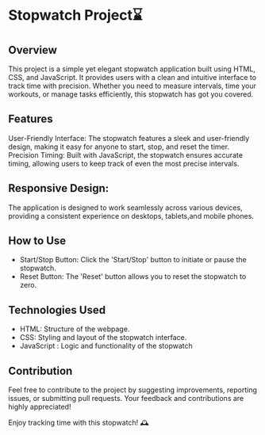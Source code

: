 # Stopwatch Project⌛
## Overview
This project is a simple yet elegant stopwatch application built using HTML, CSS, and JavaScript. It provides users with a clean and intuitive interface to track time with precision. Whether you need to measure intervals, time your workouts, or manage tasks efficiently, this stopwatch has got you covered.

## Features
User-Friendly Interface: The stopwatch features a sleek and user-friendly design, making it easy for anyone to start, stop, and reset the timer.
Precision Timing: Built with JavaScript, the stopwatch ensures accurate timing, allowing users to keep track of even the most precise intervals.

## Responsive Design:
The application is designed to work seamlessly across various devices, providing a consistent experience on desktops, tablets,and mobile phones.

## How to Use
* Start/Stop Button: Click the 'Start/Stop' button to initiate or pause the stopwatch.
* Reset Button: The 'Reset' button allows you to reset the stopwatch to zero.

## Technologies Used
* HTML: Structure of the webpage.
* CSS: Styling and layout of the stopwatch interface.
* JavaScript : Logic and functionality of the stopwatch
  

## Contribution
Feel free to contribute to the project by suggesting improvements, reporting issues, or submitting pull requests. Your feedback and contributions are highly appreciated!

Enjoy tracking time with this stopwatch!  🕰️
